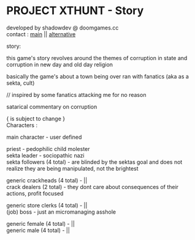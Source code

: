 # PROJECT XTHUNT - Story
developed by shadowdev @ doomgames.cc <br>
contact : <a href="mailto:shadowdevreal@protonmail.com">main</a> || <a href="https://x.com/DoomGamescc">alternative</a>

story: 

this game's story revolves around the themes of corruption in state and<br>
corruption in new day and old day religion

basically the game's about a town being over ran with fanatics (aka as a sekta, cult) 

// inspired by some fanatics attacking me for no reason

satarical commentary on corruption

{ is subject to change } <br>
Characters :

main character - user defined

priest - pedophilic child molester <br>
sekta leader - sociopathic nazi <br>
sekta followers (4 total) - are blinded by the sektas goal and does not realize they are being manipulated, not the brightest

generic crackheads (4 total) - || <br>
crack dealers (2 total) - they dont care about consequences of their actions, profit focused

generic store clerks (4 total) - || <br>
(job) boss - just an micromanaging asshole

generic female (4 total) - || <br>
generic male (4 total) - ||


















